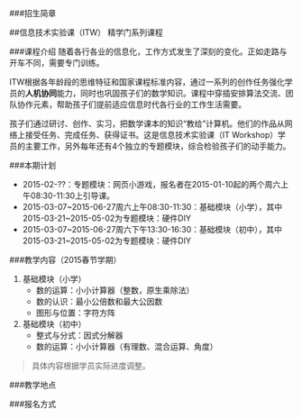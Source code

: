 ###招生简章

##信息技术实验课（ITW）
精学门系列课程

###课程介绍
随着各行各业的信息化，工作方式发生了深刻的变化。正如走路与开车不同，需要专门训练。  

ITW根据各年龄段的思维特征和国家课程标准内容，通过一系列的创作任务强化学员的**人机协同**能力，同时也巩固孩子们的数学知识。课程中穿插安排算法交流、团队协作元素，帮助孩子们提前适应信息时代各行业的工作生活需要。

孩子们通过研讨、创作、实习，把数学课本的知识“教给”计算机。他们的作品从网络上接受任务、完成任务、获得证书。这是信息技术实验课（IT Workshop）学员的主要工作，另外每年还有4个独立的专题模块，综合检验孩子们的动手能力。

###本期计划
- 2015-02-??：专题模块：网页小游戏，报名者在2015-01-10起的两个周六上午08:30-11:30上引导课。 
- 2015-03-07~2015-06-27周六上午08:30-11:30：基础模块（小学），其中2015-03-21~2015-05-02为专题模块：硬件DIY
- 2015-03-07~2015-06-27周六下午13:30-16:30：基础模块（初中），其中2015-03-21~2015-05-02为专题模块：硬件DIY

###教学内容（2015春节学期）
1. 基础模块（小学）
	* 数的运算：小小计算器（整数，原生乘除法）
	* 数的认识：最小公倍数和最大公因数
	* 图形与位置：字符方阵
2. 基础模块（初中）
	* 整式与分式：因式分解器
	* 数的运算：小小计算器（有理数、混合运算、角度）

> 具体内容根据学员实际进度调整。

###教学地点


###报名方式
